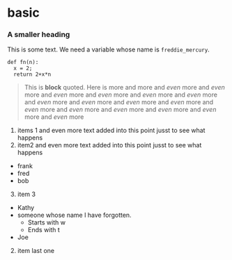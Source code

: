 # basic
### A smaller heading

This is some text.  We need a variable whose name is `freddie_mercury`.
```
def fn(n):
  x = 2;
  return 2+x*n
```

> This is **block** quoted.
> Here is more
> and more
> and _even_ more
> and _even_ more and _even_ more and _even_ more and _even_ more and _even_ more and _even_ more and _even_ more and _even_ more
> and _even_ more and _even_ more and _even_ more and _even_ more and _even_ more and _even_ more and _even_ more

1. items 1 and even more text added into this point jusst to see what happens
1. item2 and even more text added into this point jusst to see what happens
  * frank
  * fred
  * bob
3. item 3
  * Kathy
  * someone whose name I have forgotten.
    * Starts with w
    * Ends with t
  * Joe
2. item last one
